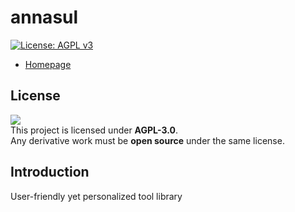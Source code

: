 # annasul

[![License: AGPL v3](https://img.shields.io/badge/License-AGPL_v3-blue.svg)](https://www.gnu.org/licenses/agpl-3.0)

+ [Homepage](https://yuanair.github.io/annasul)

## License

![](https://www.gnu.org/graphics/agplv3-88x31.png)  
This project is licensed under **AGPL-3.0**.  
Any derivative work must be **open source** under the same license.

## Introduction

User-friendly yet personalized tool library  

